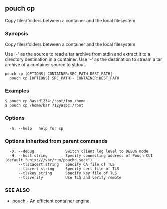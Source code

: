 ## pouch cp

Copy files/folders between a container and the local filesystem

### Synopsis

Copy files/folders between a container and the local filesystem

Use '-' as the source to read a tar archive from stdin
and extract it to a directory destination in a container.
Use '-' as the destination to stream a tar archive of a
container source to stdout.

```
pouch cp [OPTIONS] CONTAINER:SRC_PATH DEST_PATH|-
  pouch cp [OPTIONS] SRC_PATH|- CONTAINER:DEST_PATH
```

### Examples

```
$ pouch cp 8assd1234:/root/foo /home
$ pouch cp /home/bar 712yasbc:/root
```

### Options

```
  -h, --help   help for cp
```

### Options inherited from parent commands

```
  -D, --debug              Switch client log level to DEBUG mode
  -H, --host string        Specify connecting address of Pouch CLI (default "unix:///var/run/pouchd.sock")
      --tlscacert string   Specify CA file of TLS
      --tlscert string     Specify cert file of TLS
      --tlskey string      Specify key file of TLS
      --tlsverify          Use TLS and verify remote
```

### SEE ALSO

* [pouch](pouch.md)	 - An efficient container engine

